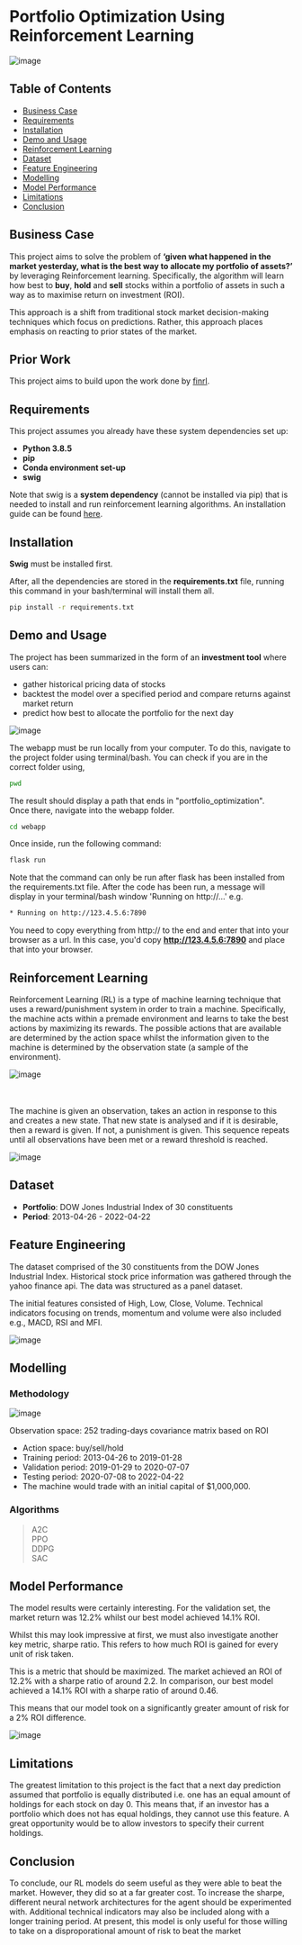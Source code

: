 # Portfolio Optimization Using Reinforcement Learning
![image](https://github.com/AbsIbs/portfolio_optimization/raw/main/images/stocks.png)

## Table of Contents
- <a href="#business-case">Business Case</a>
- <a href="#requirements">Requirements</a>
- <a href="#installation">Installation</a>
- <a href="#demo-and-usage">Demo and Usage</a>
- <a href="#reinforcement-learning">Reinforcement Learning</a>
- <a href="#dataset">Dataset</a>
- <a href="#feature-engineering">Feature Engineering</a>
- <a href="#modelling">Modelling</a>
- <a href="#model-performance">Model Performance</a>
- <a href="#limitations">Limitations</a>
- <a href="#conclusion">Conclusion</a>

## Business Case
This project aims to solve the problem of **‘given what happened in the market yesterday, what is the best way to allocate my portfolio of assets?’** by leveraging Reinforcement learning. Specifically, the algorithm will learn how best to **buy**, **hold** and **sell** stocks within a portfolio of assets in such a way as to maximise return on investment (ROI).

This approach is a shift from traditional stock market decision-making techniques which focus on predictions. Rather, this approach places emphasis on reacting to prior states of the market.

## Prior Work
This project aims to build upon the work done by [finrl](https://github.com/AI4Finance-Foundation/FinRL).  

## Requirements
This project assumes you already have these system dependencies set up:
- **Python 3.8.5**
- **pip**
- **Conda environment set-up**
- **swig**

Note that swig is a **system dependency** (cannot be installed via pip) that is needed to install and run reinforcement learning algorithms. An installation guide can be found [here](https://www.dev2qa.com/how-to-install-swig-on-macos-linux-and-windows/).

## Installation
**Swig** must be installed first.

After, all the dependencies are stored in the **requirements.txt** file, running this command in your bash/terminal will install them all. <br>
```bash
pip install -r requirements.txt
```

## Demo and Usage
The project has been summarized in the form of an **investment tool** where users can: <br>
- gather historical pricing data of stocks
- backtest the model over a specified period and compare returns against market return
- predict how best to allocate the portfolio for the next day

![image](https://github.com/AbsIbs/portfolio_optimization/raw/main/images/portfolio_optimization_image.png)

The webapp must be run locally from your computer. To do this, navigate to the project folder using terminal/bash. You can check if you are in the correct folder using,
```bash
pwd
```
The result should display a path that ends in "portfolio_optimization".
<br>
Once there, navigate into the webapp folder.
```bash
cd webapp
```
Once inside, run the following command:
```bash
flask run
```
Note that the command can only be run after flask has been installed from the requirements.txt file. After the code has been run, a message will display in your terminal/bash window 'Running on http://...' e.g.
```bash
* Running on http://123.4.5.6:7890
```
You need to copy everything from http:// to the end and enter that into your browser as a url. In this case, you'd copy **http://123.4.5.6:7890** and place that into your browser.

## Reinforcement Learning
Reinforcement Learning (RL) is a type of machine learning technique that uses a reward/punishment system in order to train a machine. Specifically, the machine acts within a premade environment and learns to take the best actions by maximizing its rewards. The possible actions that are available are determined by the action space whilst the information given to the machine is determined by the observation state (a sample of the environment).

![image](https://github.com/AbsIbs/portfolio_optimization/raw/main/images/rl_1.png)

<br><br>
The machine is given an observation, takes an action in response to this and creates a new state. That new state is analysed and if it is desirable, then a reward is given. If not, a punishment is given. This sequence repeats until all observations have been met or a reward threshold is reached.

![image](https://github.com/AbsIbs/portfolio_optimization/raw/main/images/rl_2_old.png)

## Dataset
- **Portfolio**: DOW Jones Industrial Index of 30 constituents
- **Period**: 2013-04-26 - 2022-04-22

## Feature Engineering
The dataset comprised of the 30 constituents from the DOW Jones Industrial Index. Historical stock price information was gathered through the yahoo finance api. The data was structured as a panel dataset.

The initial features consisted of High, Low, Close, Volume. Technical indicators focusing on trends, momentum and volume were also included e.g., MACD, RSI and MFI.

![image](https://github.com/AbsIbs/portfolio_optimization/raw/main/images/rl_Dataset.png)

## Modelling
### Methodology
![image](https://github.com/AbsIbs/portfolio_optimization/raw/main/images/rl_methodology.png)

Observation space: 252 trading-days covariance matrix based on ROI
- Action space: buy/sell/hold
- Training period: 2013-04-26 to 2019-01-28
- Validation period: 2019-01-29 to 2020-07-07
- Testing period: 2020-07-08 to 2022-04-22
- The machine would trade with an initial capital of $1,000,000.

### Algorithms
>A2C<br>
>PPO<br>
>DDPG<br>
>SAC

## Model Performance
The model results were certainly interesting. For the validation set, the market return was 12.2% whilst our best model achieved 14.1% ROI.

Whilst this may look impressive at first, we must also investigate another key metric, sharpe ratio. This refers to how much ROI is gained for every unit of risk taken.

This is a metric that should be maximized. The market achieved an ROI of 12.2% with a sharpe ratio of around 2.2. In comparison, our best model achieved a 14.1% ROI with a sharpe ratio of around 0.46.

This means that our model took on a significantly greater amount of risk for a 2% ROI difference.

![image](https://github.com/AbsIbs/portfolio_optimization/raw/main/images/model_results.png)

## Limitations
The greatest limitation to this project is the fact that a next day prediction assumed that portfolio is equally distributed i.e. one has an equal amount of holdings for each stock on day 0. This means that, if an investor has a portfolio which does not has equal holdings, they cannot use this feature. A great opportunity would be to allow investors to specify their current holdings.

## Conclusion
To conclude, our RL models do seem useful as they were able to beat the market. However, they did so at a far greater cost.
To increase the sharpe, different neural network architectures for the agent should be experimented with.
Additional technical indicators may also be included along with a longer training period.
At present, this model is only useful for those willing to take on a disproporational amount of risk to beat the market
